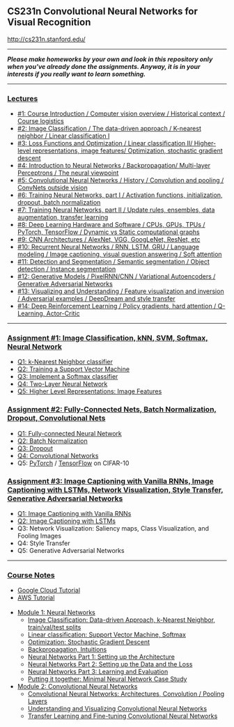 ## CS231n Convolutional Neural Networks for Visual Recognition
http://cs231n.stanford.edu/

___
***Please make homeworks by your own and look in this repository only when you've already done the assignments. Anyway, it is in your interests if you really want to learn something.***
___

### [Lectures](/Lectures)
* [#1: Course Introduction / Computer vision overview / Historical context / Course logistics](/Lectures/lecture1.pdf)
* [#2: Image Classification / The data-driven approach / K-nearest neighbor / Linear classification I](/Lectures/lecture2.pdf)
* [#3: Loss Functions and Optimization / Linear classification II/ Higher-level representations, image features/ Optimization, stochastic gradient descent](/Lectures/lecture3.pdf)
* [#4: Introduction to Neural Networks / Backpropagation/ Multi-layer Perceptrons / The neural viewpoint](/Lectures/lecture4.pdf)
* [#5: Convolutional Neural Networks / History / Convolution and pooling / ConvNets outside vision](/Lectures/lecture5.pdf)
* [#6: Training Neural Networks, part I / Activation functions, initialization, dropout, batch normalization](/Lectures/lecture6.pdf)
* [#7: Training Neural Networks, part II / Update rules, ensembles, data augmentation, transfer learning](/Lectures/lecture7.pdf)
* [#8: Deep Learning Hardware and Software / CPUs, GPUs, TPUs / PyTorch, TensorFlow / Dynamic vs Static computational graphs](/Lectures/lecture8.pdf)
* [#9: CNN Architectures / AlexNet, VGG, GoogLeNet, ResNet, etc](/Lectures/lecture9.pdf)
* [#10: Recurrent Neural Networks / RNN, LSTM, GRU / Language modeling / Image captioning, visual question answering / Soft attention](/Lectures/lecture10.pdf)
* [#11: Detection and Segmentation / Semantic segmentation / Object detection / Instance segmentation](/Lectures/lecture11.pdf)
* [#12: Generative Models / PixelRNN/CNN / Variational Autoencoders / Generative Adversarial Networks](/Lectures/lecture12.pdf)
* [#13: Visualizing and Understanding / Feature visualization and inversion / Adversarial examples / DeepDream and style transfer](/Lectures/lecture13.pdf)
* [#14: Deep Reinforcement Learning / Policy gradients, hard attention / Q-Learning, Actor-Critic](/Lectures/lecture14.pdf)
___

### [Assignment #1: Image Classification, kNN, SVM, Softmax, Neural Network](/assignment1)
* [Q1: k-Nearest Neighbor classifier](/assignment1/knn.ipynb)
* [Q2: Training a Support Vector Machine](/assignment1/svm.ipynb)
* [Q3: Implement a Softmax classifier](/assignment1/softmax.ipynb)
* [Q4: Two-Layer Neural Network](/assignment1/two_layer_net.ipynb)
* [Q5: Higher Level Representations: Image Features](/assignment1/features.ipynb)

### [Assignment #2: Fully-Connected Nets, Batch Normalization, Dropout, Convolutional Nets](/assignment2)
* [Q1: Fully-connected Neural Network](/assignment2/FullyConnectedNets_2018.ipynb)
* [Q2: Batch Normalization](/assignment2/BatchNormalization_2018.ipynb)
* [Q3: Dropout](/assignment2/Dropout_2018.ipynb)
* [Q4: Convolutional Networks](/assignment2/ConvolutionalNetworks_2018.ipynb)
* Q5: [PyTorch](/assignment2/PyTorch_2018.ipynb) / [TensorFlow](/assignment2/TensorFlow_2018.ipynb) on CIFAR-10

### [Assignment #3: Image Captioning with Vanilla RNNs, Image Captioning with LSTMs, Network Visualization, Style Transfer, Generative Adversarial Networks](/assignment3)
* [Q1: Image Captioning with Vanilla RNNs](/assignment3/RNN_Captioning.ipynb)
* [Q2: Image Captioning with LSTMs](/assignment3/LSTM_Captioning.ipynb)
* Q3: Network Visualization: Saliency maps, Class Visualization, and Fooling Images
* Q4: Style Transfer
* Q5: Generative Adversarial Networks
___

### [Course Notes](/Course%20Notes)
* [Google Cloud Tutorial](/Course%20Notes/Google%20Cloud%20Tutorial.pdf)
* [AWS Tutorial](/Course%20Notes/AWS%20Tutorial.pdf)
<br></br>
* [Module 1: Neural Networks](/Course%20Notes/Module%201%20Neural%20Networks)
  * [Image Classification: Data-driven Approach, k-Nearest Neighbor, train/val/test splits](/Course%20Notes/Module%201%20Neural%20Networks/1%20Image%20classification.pdf)
  * [Linear classification: Support Vector Machine, Softmax](/Course%20Notes/Module%201%20Neural%20Networks/2%20Linear%20classification.pdf)
  * [Optimization: Stochastic Gradient Descent](/Course%20Notes/Module%201%20Neural%20Networks/3%20Optimization.pdf)
  * [Backpropagation, Intuitions](/Course%20Notes/Module%201%20Neural%20Networks/4%20Backpropagation.pdf)
  * [Neural Networks Part 1: Setting up the Architecture](/Course%20Notes/Module%201%20Neural%20Networks/5%20Neural%20Networks%20Part%201.pdf)
  * [Neural Networks Part 2: Setting up the Data and the Loss](/Course%20Notes/Module%201%20Neural%20Networks/6%20Neural%20Networks%20Part%202.pdf)
  * [Neural Networks Part 3: Learning and Evaluation](/Course%20Notes/Module%201%20Neural%20Networks/7%20Neural%20Networks%20Part%203.pdf)
  * [Putting it together: Minimal Neural Network Case Study](/Course%20Notes/Module%201%20Neural%20Networks/8%20Minimal%20Neural%20Network%20Case%20Study.pdf)
* [Module 2: Convolutional Neural Networks](/Course%20Notes/Module%202%20Convolutional%20Neural%20Networks)
  * [Convolutional Neural Networks: Architectures, Convolution / Pooling Layers](/Course%20Notes/Module%202%20Convolutional%20Neural%20Networks/1%20Convolutional%20Neural%20Networks.pdf)
  * [Understanding and Visualizing Convolutional Neural Networks](/Course%20Notes/Module%202%20Convolutional%20Neural%20Networks/2%20Understanding%20and%20Visualizing.pdf)
  * [Transfer Learning and Fine-tuning Convolutional Neural Networks](/Course%20Notes/Module%202%20Convolutional%20Neural%20Networks/3%20Transfer%20Learning%20and%20Fine-tuning.pdf)

